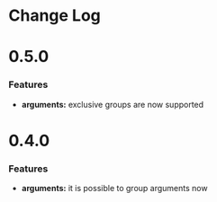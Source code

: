 # Change Log


# 0.5.0

### Features

* **arguments:** exclusive groups are now supported

# 0.4.0

### Features

* **arguments:** it is possible to group arguments now
